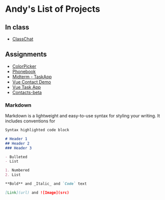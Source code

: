 # Andy's List of Projects

## In class
- [ClassChat](https://ericnygma.github.io/DMD4470/inclass/class-roster/)

## Assignments
- [ColorPicker](https://ericnygma.github.io/DMD4470/color-picker/)
- [Phonebook](https://ericnygma.github.io/DMD4470/phonebook-v3/)
- [Midterm - TaskApp](https://ericnygma.github.io/DMD4470/taskcardapp/)
- [Vue Contact Demo](https://ericnygma.github.io/DMD4470/vue-demo/)
- [Vue Task App](https://ericnygma.github.io/DMD4470/vuetaskcard/)
- [Contacts-beta](https://ericnygma.github.io/DMD4470/vuetify_contact/)


### Markdown

Markdown is a lightweight and easy-to-use syntax for styling your writing. It includes conventions for

```markdown
Syntax highlighted code block

# Header 1
## Header 2
### Header 3

- Bulleted
- List

1. Numbered
2. List

**Bold** and _Italic_ and `Code` text

[Link](url) and ![Image](src)
```


